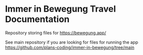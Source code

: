 # Immer in Bewegung Travel Documentation
Repository storing files for https://bewegung.app/

See main repository if you are looking for files for running the app https://github.com/plans-coding/immer-in-bewegung/tree/main
